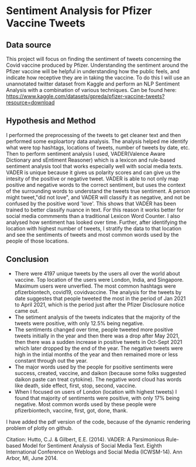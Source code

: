 # Sentiment Analysis for Pfizer Vaccine Tweets
## Data source
This project will focus on finding the sentiment of tweets concerning the Covid vaccine produced by Pfizer. Understanding the sentiment around the Pfizer vaccine will be helpful in understanding how the public feels, and indicate how receptive they are in taking the vaccine. To do this I will use an unannotated twitter dataset from Kaggle and perform an NLP Sentiment Analysis with a combination of various techniques. Can be found here: https://www.kaggle.com/datasets/gpreda/pfizer-vaccine-tweets?resource=download

## Hypothesis and Method
I performed the preprocessing of the tweets to get cleaner text and then performed some exploartory data analysis. The analysis helped me identify what were top hashtags, locations of tweets, number of tweets by date, etc. Then to perform sentiment analysis I used, VADER(Valence Aware Dictionary and sEntiment Reasoner) which is a lexicon and rule-based sentiment analysis tool that works especially well with social media texts. VADER is unique because it gives us polarity scores and can give us the intesity of the positive or negative tweet. VADER is able to not only map positive and negative words to the correct sentiment, but uses the context of the surrounding words to understand the tweets true sentiment. A person might tweet,"did not love", and VADER will classify it as negative, and not be confused by the positive word 'love'. This shows that VADER has been trained to better classify nuance in text. For this reason it works better for social media commments than a traditional Lexicon Word Counter. I also analysed how sentiment has looked over time.
Further, after identifying the location with highest number of tweets, I stratify the data to that location and see the sentiments of tweets and most common words used by the people of those locations.

## Conclusion
- There were 4197 unique tweets by the users all over the world about vaccine.  Top location of the users were London, India, and Singapore. Maximum users were unverfied. The most common hashtags were pfizerbiontech, covid19, covidvaccine. The analysis for the tweets by date suggestes that people tweeted the most in the period of Jan 2021 to April 2021, which is the period just after the Pfizer Disclosure notice came out. 
- The setiment analysis of the tweets indicates that the majority of the tweets were positive, with only 12.5% being negative. 
- The sentiments changed over time, people tweeted more positive tweets initially in the year and then there was a drop after May 2021, then there was a sudden increase in positive tweets in Oct-Sept 2021 which later dropped by the end of the year. The negative tweets were high in the intial months of the year and then remained more or less constant through out the year. 
- The major words used by the people for psoitive sentiments were success, created, vaccine, and daikon (because some folks suggested daikon paste can treat cytokine). The negative word cloud has words like death, side effect, first, stop, second, vaccine. 
- When I focused on users of London (location with highest tweets) I found that majority of sentiments were positive, with only 17% being negative. Most common words used by these people were pfizerbiontech, vaccine, first, got, done, thank.

I have added the pdf version of the code, because of the dynamic rendering problem of plotly on github.

Citation: Hutto, C.J. & Gilbert, E.E. (2014). VADER: A Parsimonious Rule-based Model for Sentiment Analysis of Social Media Text. Eighth International Conference on Weblogs and Social Media (ICWSM-14). Ann Arbor, MI, June 2014.
